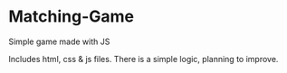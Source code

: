 # Matching-Game
Simple game made with JS

Includes html, css & js files. There is a simple logic, planning to improve.
